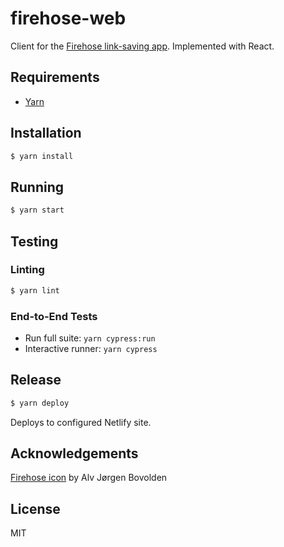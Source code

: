 # firehose-web

Client for the [Firehose link-saving app](https://github.com/CodingItWrong/firehose-api). Implemented with React.

## Requirements

- [Yarn](https://yarnpkg.com/en/docs/install)

## Installation

```bash
$ yarn install
```

## Running

```bash
$ yarn start
```

## Testing

### Linting

```bash
$ yarn lint
```

### End-to-End Tests

- Run full suite: `yarn cypress:run`
- Interactive runner: `yarn cypress`

## Release

```bash
$ yarn deploy
```

Deploys to configured Netlify site.

## Acknowledgements

[Firehose icon](https://thenounproject.com/icon/fire-hose-14726/) by Alv Jørgen Bovolden

## License

MIT
